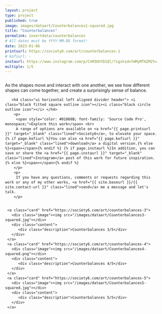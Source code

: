 ```yaml
---
layout: project
type: project
published: true
image: images/dataart/Counterbalances1-squared.jpg
title: "Counterbalances"
permalink: insertdata/counterbalances
# All dates must be YYYY-MM-DD format!
date: 2023-01-06
printsurl: https://society6.com/art/counterbalances-1
# kofiurl: -
instaurl: https://www.instagram.com/p/CnM3bhYD1Ql/?igshid=YmMyMTA2M2Y=
multiple: 1/5
---
```



<div class="ui stackable grid">
  <div class="eleven wide column">
       <p>
        As the shapes move and interact with one another, we see how different shapes can come together, and create a surprisingly sense of balance.
       </p>   
       <div class="ui hidden divider"></div>
   
       <h4 class="ui horizontal left aligned divider header"> <i class="black fitted square outline icon"></i><i class="black circle outline icon"></i> </h4>
        <p>
         <span style="color: #01868B; font-family: 'Source Code Pro', monospace;">Explore this work</span> <br>
         A range of options are available on <a href="{{ page.printsurl }}" target="_blank" class="lined">Society6</a>, to elevate your space. {% if page.kofiurl %}You can also <a href="{{ page.kofiurl }}" target="_blank" class="lined">download</a> a digital version.{% else %}<span></span>{% endif %} {% if page.instaurl %}In addition, you can save or share the <a href="{{ page.instaurl }}" target="_blank" class="lined">Instagram</a> post of this work for future inspiration.{% else %}<span></span>{% endif %}
        </p> 
        <p>       
         If you have any questions, comments or requests regarding this work or any of my other works, <a href="{{ site.baseurl }}/{{ site.contact-url }}" class="lined">send</a> me a message and let's talk.
        </p>
   </div> 
  
   <div class="five wide column">
    <div class="ui one cards">

     <a class="card" href="https://society6.com/art/counterbalances-3">
       <div class="image"><img src="/images/dataart/Counterbalances3-squared.jpg"></div>
       <div class="content">  
          <div class="description">Counterbalances 3/5</div>
       </div>
     </a>
     <a class="card" href="https://society6.com/art/counterbalances-4">
       <div class="image"><img src="/images/dataart/Counterbalances4-squared.png"></div>
       <div class="content">  
          <div class="description">Counterbalances 4/5</div>
       </div>
     </a>
     <a class="card" href="https://society6.com/art/counterbalances-5">
       <div class="image"><img src="/images/dataart/Counterbalances5-squared.jpg"></div>
       <div class="content">  
          <div class="description">Counterbalances 5/5</div>
       </div>
     </a>

   </div>
  </div>

</div>
